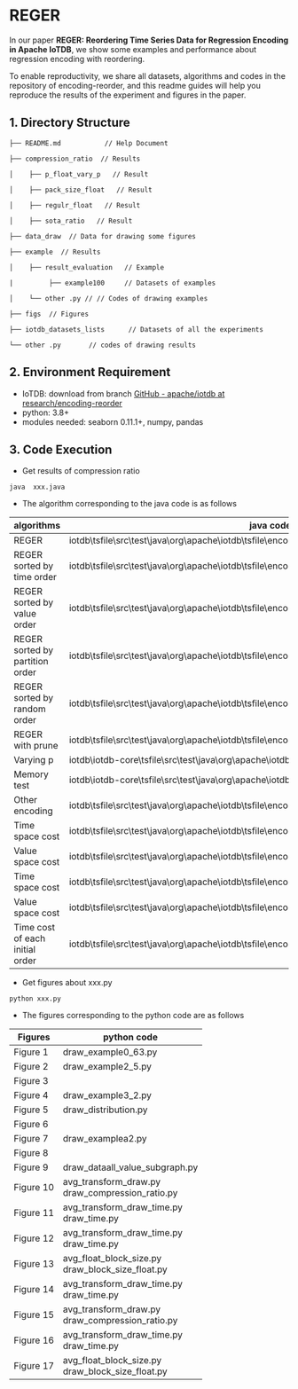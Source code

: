 # REGER

In our paper **REGER: Reordering Time Series Data for Regression Encoding in Apache IoTDB**, we show some examples and performance about regression encoding with reordering.

To enable reproductivity, we share all datasets, algorithms and codes in the repository of encoding-reorder, and this readme guides will help you reproduce the results of the experiment and figures in the paper.

## 1. Directory Structure

    ├── README.md           // Help Document
    
    ├── compression_ratio  // Results
    
    │    ├── p_float_vary_p   // Result
    
    │    ├── pack_size_float   // Result
    
    │    ├── regulr_float   // Result
    
    │    ├── sota_ratio   // Result
    
    ├── data_draw  // Data for drawing some figures
    
    ├── example  // Results
    
    │    ├── result_evaluation   // Example

    |         ├── example100     // Datasets of examples
    
    │    └── other .py // // Codes of drawing examples
    
    ├── figs  // Figures
    
    ├── iotdb_datasets_lists      // Datasets of all the experiments
    
    └── other .py       // codes of drawing results

## 2. Environment Requirement

- IoTDB: download from branch [GitHub - apache/iotdb at research/encoding-reorder](https://github.com/apache/iotdb/tree/research/encoding-reorder)
- python: 3.8+
- modules needed: seaborn 0.11.1+, numpy, pandas

## 3. Code Execution

- Get results of compression ratio

```
java  xxx.java
```

- The algorithm corresponding to the java code is as follows

| algorithms                         | java code                                                                        |
| ---------------------------------- |----------------------------------------------------------------------------------|
| REGER         | iotdb\tsfile\src\test\java\org\apache\iotdb\tsfile\encoding\RegerFloatTest.java    |
| REGER sorted by time order |iotdb\tsfile\src\test\java\org\apache\iotdb\tsfile\encoding\RegerTimeSortTest.java  |
| REGER sorted by value order |iotdb\tsfile\src\test\java\org\apache\iotdb\tsfile\encoding\RegerValueSortTest.java  |
| REGER sorted by partition order |iotdb\tsfile\src\test\java\org\apache\iotdb\tsfile\encoding\RegerPartitionSortTest.java  |
| REGER sorted by random order |iotdb\tsfile\src\test\java\org\apache\iotdb\tsfile\encoding\RegerRandomSortTest.java  |
| REGER with prune | iotdb\tsfile\src\test\java\org\apache\iotdb\tsfile\encoding\RegerPruneTest.java    |
| Varying p | iotdb\iotdb-core\tsfile\src\test\java\org\apache\iotdb\tsfile\encoding\REGERPFloatTest.java  |
| Memory test | iotdb\iotdb-core\tsfile\src\test\java\org\apache\iotdb\tsfile\encoding\REGERPMemoryTest.java  |
| Other encoding |iotdb\tsfile\src\test\java\org\apache\iotdb\tsfile\encoding\EncodeTest.java         |
| Time space cost |iotdb\tsfile\src\test\java\org\apache\iotdb\tsfile\encoding\REGERTimeSpaceCostTest.java        |
| Value space cost |iotdb\tsfile\src\test\java\org\apache\iotdb\tsfile\encoding\REGERValueSpaceCostTest.java         |
| Time space cost |iotdb\tsfile\src\test\java\org\apache\iotdb\tsfile\encoding\BeforeREGERTimeSpaceCostTest.java        |
| Value space cost |iotdb\tsfile\src\test\java\org\apache\iotdb\tsfile\encoding\BeforeREGERValueSpaceCostTest.java         |
| Time cost of each initial order|iotdb\tsfile\src\test\java\org\apache\iotdb\tsfile\encoding\REGERFloatEachTimeTest.java         |

- Get figures about xxx.py

```
python xxx.py
```

- The figures corresponding to the python code are as follows

| Figures   | python code                                                                     |
| --------- | ----------------------------------------------------------------------------- |
| Figure 1  | draw_example0_63.py                                                     |
| Figure 2  | draw_example2_5.py                                                            |
| Figure 3  |                                                              |
| Figure 4  | draw_example3_2.py                                                              |
| Figure 5  | draw_distribution.py                                                          |
| Figure 6  |                                                 |
| Figure 7  | draw_examplea2.py                                                          |
| Figure 8  |                                                           |
| Figure 9  | draw_dataall_value_subgraph.py                             |
| Figure 10 | avg_transform_draw.py<br/>draw_compression_ratio.py                          |
| Figure 11 | avg_transform_draw_time.py<br/>draw_time.py                   |
| Figure 12 | avg_transform_draw_time.py<br/>draw_time.py                   |
| Figure 13 | avg_float_block_size.py<br/>draw_block_size_float.py                |
| Figure 14 | avg_transform_draw_time.py<br/>draw_time.py     |
| Figure 15 | avg_transform_draw.py<br/>draw_compression_ratio.py       |
| Figure 16 | avg_transform_draw_time.py<br/>draw_time.py       |
| Figure 17 | avg_float_block_size.py<br/>draw_block_size_float.py       |
